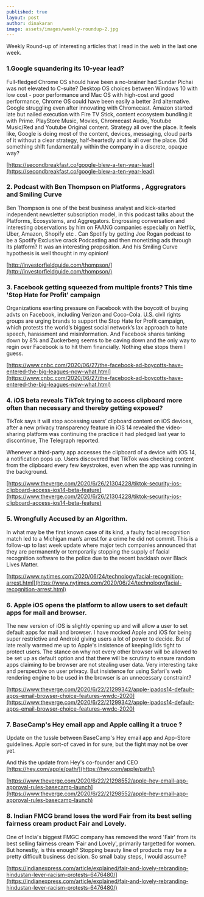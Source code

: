 ```yaml
---
published: true
layout: post
author: dinakaran
image: assets/images/weekly-roundup-2.jpg
---
```

Weekly Round-up of interesting articles that I read in the web in the last one week. 

### 1.Google squandering its 10-year lead?

Full-fledged Chrome OS should have been a no-brainer had Sundar Pichai was not elevated to C-suite? Desktop OS choices between Windows 10 with low cost - poor performance and Mac OS with high-cost and good performance, Chrome OS could have been easily a better 3rd alternative. Google struggling even after innovating with Chromecast. Amazon started late but nailed execution with Fire TV Stick, content ecosystem bundling it with Prime. PlayStore Music, Movies, Chromecast Audio, Youtube Music/Red and Youtube Original content. Strategy all over the place. It feels like, Google is doing most of the content, devices, messaging, cloud parts of it without a clear strategy, half-heartedly and is all over the place. Did something shift fundamentally within the company in a discrete, opaque way?

   [https://secondbreakfast.co/google-blew-a-ten-year-lead](https://secondbreakfast.co/google-blew-a-ten-year-lead)

### 2. Podcast with Ben Thompson on Platforms , Aggregrators and Smiling Curve

Ben Thompson is one of the best business analyst and kick-started independent newsletter subscription model, in this podcast talks about the Platforms, Ecosystems, and Aggregators. Engrossing conversation and interesting observations by him on FAANG companies especially on Netflix, Uber, Amazon, Shopify etc . Can Spotify by getting Joe Rogan podcast to be a Spotify Exclusive crack Podcasting and then monetizing ads through its platform? It was an interesting proposition. And his Smiling Curve hypothesis is well thought in my opinion!

   [http://investorfieldguide.com/thompson/](http://investorfieldguide.com/thompson/)

### 3. Facebook getting squeezed from multiple fronts? This time 'Stop Hate for Profit' campaign

Organizations exerting pressure on Facebook with the boycott of buying advts on Facebook, including Verizon and Coco-Cola. U.S. civil rights groups are urging brands to support the Stop Hate for Profit campaign, which protests the world’s biggest social network’s lax approach to hate speech, harassment and misinformation.  And Facebook shares tanking down by 8% and Zuckerberg seems to be caving down and the only way to regin over Facebook is to hit them financially. Nothing else stops them I guess.  

  [https://www.cnbc.com/2020/06/27/the-facebook-ad-boycotts-have-entered-the-big-leagues-now-what.html](https://www.cnbc.com/2020/06/27/the-facebook-ad-boycotts-have-entered-the-big-leagues-now-what.html)


### 4. iOS beta reveals TikTok trying to access clipboard more often than necessary and thereby getting exposed?

TikTok says it will stop accessing users’ clipboard content on iOS devices, after a new privacy transparency feature in iOS 14 revealed the video-sharing platform was continuing the practice it had pledged last year to discontinue, The Telegraph reported.

Whenever a third-party app accesses the clipboard of a device with iOS 14, a notification pops up. Users discovered that TikTok was checking content from the clipboard every few keystrokes, even when the app was running in the background. 

  [https://www.theverge.com/2020/6/26/21304228/tiktok-security-ios-clipboard-access-ios14-beta-feature](https://www.theverge.com/2020/6/26/21304228/tiktok-security-ios-clipboard-access-ios14-beta-feature)

### 5. Wrongfully Accused by an Algorithm.

In what may be the first known case of its kind, a faulty facial recognition match led to a Michigan man’s arrest for a crime he did not commit. This is a follow-up to last week update where major tech companies announced that they are permanently or temporarily stopping the supply of facial recognition software to the police due to the recent backlash over Black Lives Matter.  

  [https://www.nytimes.com/2020/06/24/technology/facial-recognition-arrest.html](https://www.nytimes.com/2020/06/24/technology/facial-recognition-arrest.html)


### 6. Apple iOS opens the platform to allow users to set default apps for mail and browser.  

The new version of iOS is slightly opening up and will allow a user to set default apps for mail and browser. I have mocked Apple and iOS for being super restrictive and Android giving users a lot of power to decide. But of late really warmed me up to Apple's insistence of keeping lids tight to protect users. The stance on why not every other browser will be allowed to be set up as default option and that there will be scrutiny to ensure random apps claiming to be browser are not stealing user data. Very interesting take and perspective on user privacy. But insistence for using Safari's web rendering engine to be used in the browser is an unnecessary constraint? 

[https://www.theverge.com/2020/6/22/21299342/apple-ipados14-default-apps-email-browser-choice-features-wwdc-2020](https://www.theverge.com/2020/6/22/21299342/apple-ipados14-default-apps-email-browser-choice-features-wwdc-2020)

### 7. BaseCamp's Hey email app and Apple calling it a truce ?

Update on the tussle between BaseCamp's Hey email app and App-Store guidelines. Apple sort-of caved in for sure, but the fight may not be over yet.

And this the update from Hey's co-founder and CEO [https://hey.com/apple/path/](https://hey.com/apple/path/) 

  [https://www.theverge.com/2020/6/22/21298552/apple-hey-email-app-approval-rules-basecamp-launch](https://www.theverge.com/2020/6/22/21298552/apple-hey-email-app-approval-rules-basecamp-launch)

### 8. Indian FMCG brand loses the word Fair from its best selling fairness cream product Fair and Lovely.  

One of India's biggest FMGC company has removed the word 'Fair' from its best selling fairness cream  'Fair and Lovely', primarily targetted for women. But honestly, is this enough? Stopping beauty line of products may be a pretty difficult business decision. So small baby steps, I would assume? 
 
  [https://indianexpress.com/article/explained/fair-and-lovely-rebranding-hindustan-lever-racism-protests-6476480/](https://indianexpress.com/article/explained/fair-and-lovely-rebranding-hindustan-lever-racism-protests-6476480/)
